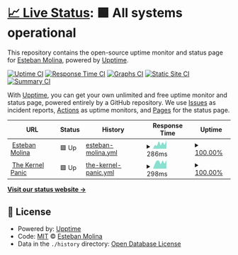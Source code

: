 # [📈 Live Status](https://estebanmol.github.io/upptime): <!--live status--> **🟩 All systems operational**

This repository contains the open-source uptime monitor and status page for [Esteban Molina](https://estebanmol.github.io/upptime), powered by [Upptime](https://github.com/upptime/upptime).

[![Uptime CI](https://github.com/estebanmol/upptime/workflows/Uptime%20CI/badge.svg)](https://github.com/estebanmol/upptime/actions?query=workflow%3A%22Uptime+CI%22)
[![Response Time CI](https://github.com/estebanmol/upptime/workflows/Response%20Time%20CI/badge.svg)](https://github.com/estebanmol/upptime/actions?query=workflow%3A%22Response+Time+CI%22)
[![Graphs CI](https://github.com/estebanmol/upptime/workflows/Graphs%20CI/badge.svg)](https://github.com/estebanmol/upptime/actions?query=workflow%3A%22Graphs+CI%22)
[![Static Site CI](https://github.com/estebanmol/upptime/workflows/Static%20Site%20CI/badge.svg)](https://github.com/estebanmol/upptime/actions?query=workflow%3A%22Static+Site+CI%22)
[![Summary CI](https://github.com/estebanmol/upptime/workflows/Summary%20CI/badge.svg)](https://github.com/estebanmol/upptime/actions?query=workflow%3A%22Summary+CI%22)

With [Upptime](https://upptime.js.org), you can get your own unlimited and free uptime monitor and status page, powered entirely by a GitHub repository. We use [Issues](https://github.com/estebanmol/upptime/issues) as incident reports, [Actions](https://github.com/estebanmol/upptime/actions) as uptime monitors, and [Pages](https://estebanmol.github.io/upptime) for the status page.

<!--start: status pages-->
<!-- This summary is generated by Upptime (https://github.com/upptime/upptime) -->
<!-- Do not edit this manually, your changes will be overwritten -->
<!-- prettier-ignore -->
| URL | Status | History | Response Time | Uptime |
| --- | ------ | ------- | ------------- | ------ |
| <img alt="" src="https://favicons.githubusercontent.com/estebanmolina.com.ar" height="13"> [Esteban Molina](https://estebanmolina.com.ar/) | 🟩 Up | [esteban-molina.yml](https://github.com/estebanmol/upptime/commits/HEAD/history/esteban-molina.yml) | <details><summary><img alt="Response time graph" src="./graphs/esteban-molina/response-time-week.png" height="20"> 286ms</summary><br><a href="https://estebanmol.github.io/upptime/history/esteban-molina"><img alt="Response time 228" src="https://img.shields.io/endpoint?url=https%3A%2F%2Fraw.githubusercontent.com%2Festebanmol%2Fupptime%2FHEAD%2Fapi%2Festeban-molina%2Fresponse-time.json"></a><br><a href="https://estebanmol.github.io/upptime/history/esteban-molina"><img alt="24-hour response time 474" src="https://img.shields.io/endpoint?url=https%3A%2F%2Fraw.githubusercontent.com%2Festebanmol%2Fupptime%2FHEAD%2Fapi%2Festeban-molina%2Fresponse-time-day.json"></a><br><a href="https://estebanmol.github.io/upptime/history/esteban-molina"><img alt="7-day response time 286" src="https://img.shields.io/endpoint?url=https%3A%2F%2Fraw.githubusercontent.com%2Festebanmol%2Fupptime%2FHEAD%2Fapi%2Festeban-molina%2Fresponse-time-week.json"></a><br><a href="https://estebanmol.github.io/upptime/history/esteban-molina"><img alt="30-day response time 238" src="https://img.shields.io/endpoint?url=https%3A%2F%2Fraw.githubusercontent.com%2Festebanmol%2Fupptime%2FHEAD%2Fapi%2Festeban-molina%2Fresponse-time-month.json"></a><br><a href="https://estebanmol.github.io/upptime/history/esteban-molina"><img alt="1-year response time 228" src="https://img.shields.io/endpoint?url=https%3A%2F%2Fraw.githubusercontent.com%2Festebanmol%2Fupptime%2FHEAD%2Fapi%2Festeban-molina%2Fresponse-time-year.json"></a></details> | <details><summary><a href="https://estebanmol.github.io/upptime/history/esteban-molina">100.00%</a></summary><a href="https://estebanmol.github.io/upptime/history/esteban-molina"><img alt="All-time uptime 99.96%" src="https://img.shields.io/endpoint?url=https%3A%2F%2Fraw.githubusercontent.com%2Festebanmol%2Fupptime%2FHEAD%2Fapi%2Festeban-molina%2Fuptime.json"></a><br><a href="https://estebanmol.github.io/upptime/history/esteban-molina"><img alt="24-hour uptime 100.00%" src="https://img.shields.io/endpoint?url=https%3A%2F%2Fraw.githubusercontent.com%2Festebanmol%2Fupptime%2FHEAD%2Fapi%2Festeban-molina%2Fuptime-day.json"></a><br><a href="https://estebanmol.github.io/upptime/history/esteban-molina"><img alt="7-day uptime 100.00%" src="https://img.shields.io/endpoint?url=https%3A%2F%2Fraw.githubusercontent.com%2Festebanmol%2Fupptime%2FHEAD%2Fapi%2Festeban-molina%2Fuptime-week.json"></a><br><a href="https://estebanmol.github.io/upptime/history/esteban-molina"><img alt="30-day uptime 100.00%" src="https://img.shields.io/endpoint?url=https%3A%2F%2Fraw.githubusercontent.com%2Festebanmol%2Fupptime%2FHEAD%2Fapi%2Festeban-molina%2Fuptime-month.json"></a><br><a href="https://estebanmol.github.io/upptime/history/esteban-molina"><img alt="1-year uptime 99.96%" src="https://img.shields.io/endpoint?url=https%3A%2F%2Fraw.githubusercontent.com%2Festebanmol%2Fupptime%2FHEAD%2Fapi%2Festeban-molina%2Fuptime-year.json"></a></details>
| <img alt="" src="https://favicons.githubusercontent.com/thekernelpanic.com" height="13"> [The Kernel Panic](https://thekernelpanic.com/) | 🟩 Up | [the-kernel-panic.yml](https://github.com/estebanmol/upptime/commits/HEAD/history/the-kernel-panic.yml) | <details><summary><img alt="Response time graph" src="./graphs/the-kernel-panic/response-time-week.png" height="20"> 298ms</summary><br><a href="https://estebanmol.github.io/upptime/history/the-kernel-panic"><img alt="Response time 294" src="https://img.shields.io/endpoint?url=https%3A%2F%2Fraw.githubusercontent.com%2Festebanmol%2Fupptime%2FHEAD%2Fapi%2Fthe-kernel-panic%2Fresponse-time.json"></a><br><a href="https://estebanmol.github.io/upptime/history/the-kernel-panic"><img alt="24-hour response time 379" src="https://img.shields.io/endpoint?url=https%3A%2F%2Fraw.githubusercontent.com%2Festebanmol%2Fupptime%2FHEAD%2Fapi%2Fthe-kernel-panic%2Fresponse-time-day.json"></a><br><a href="https://estebanmol.github.io/upptime/history/the-kernel-panic"><img alt="7-day response time 298" src="https://img.shields.io/endpoint?url=https%3A%2F%2Fraw.githubusercontent.com%2Festebanmol%2Fupptime%2FHEAD%2Fapi%2Fthe-kernel-panic%2Fresponse-time-week.json"></a><br><a href="https://estebanmol.github.io/upptime/history/the-kernel-panic"><img alt="30-day response time 294" src="https://img.shields.io/endpoint?url=https%3A%2F%2Fraw.githubusercontent.com%2Festebanmol%2Fupptime%2FHEAD%2Fapi%2Fthe-kernel-panic%2Fresponse-time-month.json"></a><br><a href="https://estebanmol.github.io/upptime/history/the-kernel-panic"><img alt="1-year response time 294" src="https://img.shields.io/endpoint?url=https%3A%2F%2Fraw.githubusercontent.com%2Festebanmol%2Fupptime%2FHEAD%2Fapi%2Fthe-kernel-panic%2Fresponse-time-year.json"></a></details> | <details><summary><a href="https://estebanmol.github.io/upptime/history/the-kernel-panic">100.00%</a></summary><a href="https://estebanmol.github.io/upptime/history/the-kernel-panic"><img alt="All-time uptime 100.00%" src="https://img.shields.io/endpoint?url=https%3A%2F%2Fraw.githubusercontent.com%2Festebanmol%2Fupptime%2FHEAD%2Fapi%2Fthe-kernel-panic%2Fuptime.json"></a><br><a href="https://estebanmol.github.io/upptime/history/the-kernel-panic"><img alt="24-hour uptime 100.00%" src="https://img.shields.io/endpoint?url=https%3A%2F%2Fraw.githubusercontent.com%2Festebanmol%2Fupptime%2FHEAD%2Fapi%2Fthe-kernel-panic%2Fuptime-day.json"></a><br><a href="https://estebanmol.github.io/upptime/history/the-kernel-panic"><img alt="7-day uptime 100.00%" src="https://img.shields.io/endpoint?url=https%3A%2F%2Fraw.githubusercontent.com%2Festebanmol%2Fupptime%2FHEAD%2Fapi%2Fthe-kernel-panic%2Fuptime-week.json"></a><br><a href="https://estebanmol.github.io/upptime/history/the-kernel-panic"><img alt="30-day uptime 100.00%" src="https://img.shields.io/endpoint?url=https%3A%2F%2Fraw.githubusercontent.com%2Festebanmol%2Fupptime%2FHEAD%2Fapi%2Fthe-kernel-panic%2Fuptime-month.json"></a><br><a href="https://estebanmol.github.io/upptime/history/the-kernel-panic"><img alt="1-year uptime 100.00%" src="https://img.shields.io/endpoint?url=https%3A%2F%2Fraw.githubusercontent.com%2Festebanmol%2Fupptime%2FHEAD%2Fapi%2Fthe-kernel-panic%2Fuptime-year.json"></a></details>

<!--end: status pages-->

[**Visit our status website →**](https://estebanmol.github.io/upptime)

## 📄 License

- Powered by: [Upptime](https://github.com/upptime/upptime)
- Code: [MIT](./LICENSE) © [Esteban Molina](https://estebanmol.github.io/upptime)
- Data in the `./history` directory: [Open Database License](https://opendatacommons.org/licenses/odbl/1-0/)
